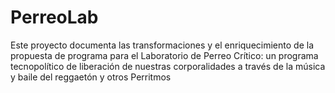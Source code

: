 # PerreoLab
Este proyecto documenta las transformaciones y el enriquecimiento de la propuesta de programa para el Laboratorio de Perreo Crítico: un programa tecnopolítico de liberación de nuestras corporalidades a través de la música y baile del reggaetón y otros Perritmos
